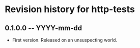 # Revision history for http-tests

## 0.1.0.0 -- YYYY-mm-dd

* First version. Released on an unsuspecting world.
